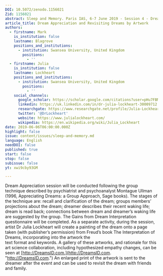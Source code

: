 ```yaml
---
DOI: 10.5072/zenodo.1156021
Zid: 1156021
abstract: Sleep and Memory. Paris IAS, 6-7 June 2019 - Session 4 - Dreaming (Part I)
article_title: Dream Appreciation and Revisiting Dreams by Artwork
authors:
  - firstname: Mark
    is_institution: false
    lastname: Blagrove
    positions_and_institutions:
      - institution: Swansea University, United Kingdom
        positions:
          - ''
  - firstname: Julia
    is_institution: false
    lastname: Lockheart
    positions_and_institutions:
      - institution: Swansea University, United Kingdom
        positions:
          - ''
    social_channels:
      google_scholar: https://scholar.google.com/citations?user=pHu7FBMAAAAJ&hl=en
      linkedin: https://uk.linkedin.com/in/dr-julia-lockheart-30009712
      researchgate: https://www.researchgate.net/profile/Julia-Lockheart
      twitter: '@DrLockheart'
      website: https://www.julialockheart.com/
      wikipedia: https://en.wikipedia.org/wiki/Julia_Lockheart
date: 2019-06-06T06:00:00.000Z
highlight: false
issue: content/issues/sleep-and-memory.md
language: English
needDOI: false
published: true
start: false
stop: false
subissue: false
yt: xwi9cby93GM

---
```


Dream Appreciation session will be conducted following the group technique described by psychiatrist and psychoanalyst Montague Ullman (1996, Appreciating Dreams: a Group Approach, Sage books). The stages of the technique are: recall and clarification of the dream; groups members’ projections about the dream; dreamer describes their recent waking life; dream is read back; connections between dream and dreamer’s waking life are suggested by the group. The Gains from Dream Interpretation questionnaire will be completed. As a separate activity, during the session, artist Dr Julia Lockheart will create a painting of the dream onto a page taken (with publisher’s permission) from Freud’s book The Interpretation of Dreams, incorporating into the artwork the  
text format and keywords. A gallery of these artworks, and rationale for this art science collaboration, including hypothesized empathy changes, can be seen at [http://DreamsID.com.](http://DreamsID.com. "http://DreamsID.com.") An enlarged print of the artwork is sent to the dreamer after the event and can be used to revisit the dream with friends and family.

<Youtube yt="xwi9cby93GM" caption="Dream Appreciation and Revisiting Dreams by Artwork" start="false" stop="false"></Youtube>